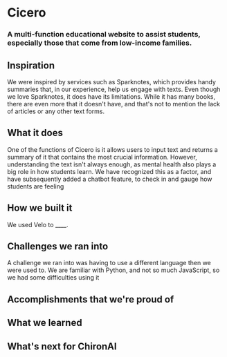 # Cicero

### A multi-function educational website to assist students, especially those that come from low-income families.

## Inspiration
We were inspired by services such as Sparknotes, which provides handy summaries that, in our experience, help us engage with texts. Even though we love Sparknotes, it does have its limitations. While it has many books, there are even more that it doesn't have, and that's not to mention the lack of articles or any other text forms.
## What it does
One of the functions of Cicero is it allows users to input text and returns a summary of it that contains the most crucial information. However, understanding the text isn't always enough, as mental health also plays a big role in how students learn. We have recognized this as a factor, and have subsequently added a chatbot feature, to check in and gauge how students are feeling
## How we built it
We used Velo to ____. 
## Challenges we ran into
A challenge we ran into was having to use a different language then we were used to. We are familiar with Python, and not so much JavaScript, so we had some difficulties using it 
## Accomplishments that we're proud of
 
## What we learned
 
## What's next for ChironAI
